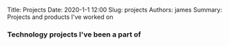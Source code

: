 Title: Projects
Date: 2020-1-1 12:00
Slug: projects
Authors: james
Summary: Projects and products I've worked on

### Technology projects I've been a part of
